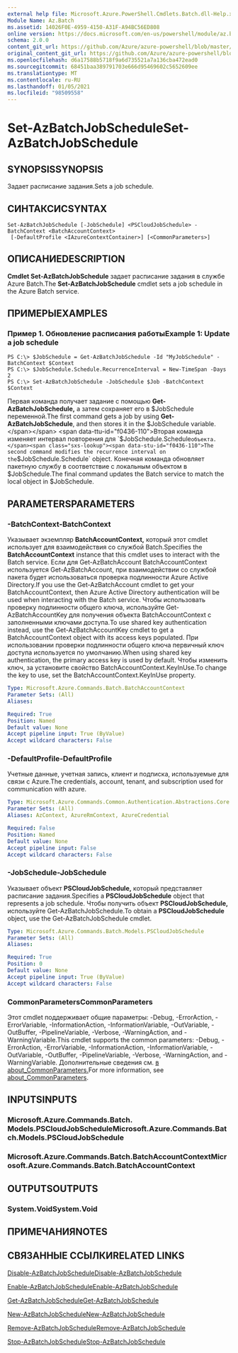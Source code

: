 ```yaml
---
external help file: Microsoft.Azure.PowerShell.Cmdlets.Batch.dll-Help.xml
Module Name: Az.Batch
ms.assetid: 14026F0E-4959-4150-A31F-A94BC56ED808
online version: https://docs.microsoft.com/en-us/powershell/module/az.batch/set-azbatchjobschedule
schema: 2.0.0
content_git_url: https://github.com/Azure/azure-powershell/blob/master/src/Batch/Batch/help/Set-AzBatchJobSchedule.md
original_content_git_url: https://github.com/Azure/azure-powershell/blob/master/src/Batch/Batch/help/Set-AzBatchJobSchedule.md
ms.openlocfilehash: d6a17588b5718f9a6d735521a7a136cba472ead0
ms.sourcegitcommit: 68451baa389791703e666d95469602c5652609ee
ms.translationtype: MT
ms.contentlocale: ru-RU
ms.lasthandoff: 01/05/2021
ms.locfileid: "98509558"
---
```

# <span data-ttu-id="f0436-101">Set-AzBatchJobSchedule</span><span class="sxs-lookup"><span data-stu-id="f0436-101">Set-AzBatchJobSchedule</span></span>

## <span data-ttu-id="f0436-102">SYNOPSIS</span><span class="sxs-lookup"><span data-stu-id="f0436-102">SYNOPSIS</span></span>
<span data-ttu-id="f0436-103">Задает расписание задания.</span><span class="sxs-lookup"><span data-stu-id="f0436-103">Sets a job schedule.</span></span>

## <span data-ttu-id="f0436-104">СИНТАКСИС</span><span class="sxs-lookup"><span data-stu-id="f0436-104">SYNTAX</span></span>

```
Set-AzBatchJobSchedule [-JobSchedule] <PSCloudJobSchedule> -BatchContext <BatchAccountContext>
 [-DefaultProfile <IAzureContextContainer>] [<CommonParameters>]
```

## <span data-ttu-id="f0436-105">ОПИСАНИЕ</span><span class="sxs-lookup"><span data-stu-id="f0436-105">DESCRIPTION</span></span>
<span data-ttu-id="f0436-106">**Cmdlet Set-AzBatchJobSchedule** задает расписание задания в службе Azure Batch.</span><span class="sxs-lookup"><span data-stu-id="f0436-106">The **Set-AzBatchJobSchedule** cmdlet sets a job schedule in the Azure Batch service.</span></span>

## <span data-ttu-id="f0436-107">ПРИМЕРЫ</span><span class="sxs-lookup"><span data-stu-id="f0436-107">EXAMPLES</span></span>

### <span data-ttu-id="f0436-108">Пример 1. Обновление расписания работы</span><span class="sxs-lookup"><span data-stu-id="f0436-108">Example 1: Update a job schedule</span></span>
```
PS C:\> $JobSchedule = Get-AzBatchJobSchedule -Id "MyJobSchedule" -BatchContext $Context
PS C:\> $JobSchedule.Schedule.RecurrenceInterval = New-TimeSpan -Days 2
PS C:\> Set-AzBatchJobSchedule -JobSchedule $Job -BatchContext $Context
```

<span data-ttu-id="f0436-109">Первая команда получает задание с помощью **Get-AzBatchJobSchedule,** а затем сохраняет его в $JobSchedule переменной.</span><span class="sxs-lookup"><span data-stu-id="f0436-109">The first command gets a job by using **Get-AzBatchJobSchedule**, and then stores it in the $JobSchedule variable.</span></span>
<span data-ttu-id="f0436-110">Вторая команда изменяет интервал повторения для `$JobSchedule.Schedule` объекта.</span><span class="sxs-lookup"><span data-stu-id="f0436-110">The second command modifies the recurrence interval on the `$JobSchedule.Schedule` object.</span></span>
<span data-ttu-id="f0436-111">Конечная команда обновляет пакетную службу в соответствие с локальным объектом в $JobSchedule.</span><span class="sxs-lookup"><span data-stu-id="f0436-111">The final command updates the Batch service to match the local object in $JobSchedule.</span></span>

## <span data-ttu-id="f0436-112">PARAMETERS</span><span class="sxs-lookup"><span data-stu-id="f0436-112">PARAMETERS</span></span>

### <span data-ttu-id="f0436-113">-BatchContext</span><span class="sxs-lookup"><span data-stu-id="f0436-113">-BatchContext</span></span>
<span data-ttu-id="f0436-114">Указывает экземпляр **BatchAccountContext,** который этот cmdlet использует для взаимодействия со службой Batch.</span><span class="sxs-lookup"><span data-stu-id="f0436-114">Specifies the **BatchAccountContext** instance that this cmdlet uses to interact with the Batch service.</span></span>
<span data-ttu-id="f0436-115">Если для Get-AzBatchAccount BatchAccountContext используется Get-AzBatchAccount, при взаимодействии со службой пакета будет использоваться проверка подлинности Azure Active Directory.</span><span class="sxs-lookup"><span data-stu-id="f0436-115">If you use the Get-AzBatchAccount cmdlet to get your BatchAccountContext, then Azure Active Directory authentication will be used when interacting with the Batch service.</span></span> <span data-ttu-id="f0436-116">Чтобы использовать проверку подлинности общего ключа, используйте Get-AzBatchAccountKey для получения объекта BatchAccountContext с заполненными ключами доступа.</span><span class="sxs-lookup"><span data-stu-id="f0436-116">To use shared key authentication instead, use the Get-AzBatchAccountKey cmdlet to get a BatchAccountContext object with its access keys populated.</span></span> <span data-ttu-id="f0436-117">При использовании проверки подлинности общего ключа первичный ключ доступа используется по умолчанию.</span><span class="sxs-lookup"><span data-stu-id="f0436-117">When using shared key authentication, the primary access key is used by default.</span></span> <span data-ttu-id="f0436-118">Чтобы изменить ключ, за установите свойство BatchAccountContext.KeyInUse.</span><span class="sxs-lookup"><span data-stu-id="f0436-118">To change the key to use, set the BatchAccountContext.KeyInUse property.</span></span>

```yaml
Type: Microsoft.Azure.Commands.Batch.BatchAccountContext
Parameter Sets: (All)
Aliases:

Required: True
Position: Named
Default value: None
Accept pipeline input: True (ByValue)
Accept wildcard characters: False
```

### <span data-ttu-id="f0436-119">-DefaultProfile</span><span class="sxs-lookup"><span data-stu-id="f0436-119">-DefaultProfile</span></span>
<span data-ttu-id="f0436-120">Учетные данные, учетная запись, клиент и подписка, используемые для связи с Azure.</span><span class="sxs-lookup"><span data-stu-id="f0436-120">The credentials, account, tenant, and subscription used for communication with azure.</span></span>

```yaml
Type: Microsoft.Azure.Commands.Common.Authentication.Abstractions.Core.IAzureContextContainer
Parameter Sets: (All)
Aliases: AzContext, AzureRmContext, AzureCredential

Required: False
Position: Named
Default value: None
Accept pipeline input: False
Accept wildcard characters: False
```

### <span data-ttu-id="f0436-121">-JobSchedule</span><span class="sxs-lookup"><span data-stu-id="f0436-121">-JobSchedule</span></span>
<span data-ttu-id="f0436-122">Указывает объект **PSCloudJobSchedule,** который представляет расписание задания.</span><span class="sxs-lookup"><span data-stu-id="f0436-122">Specifies a **PSCloudJobSchedule** object that represents a job schedule.</span></span>
<span data-ttu-id="f0436-123">Чтобы получить объект **PSCloudJobSchedule,** используйте Get-AzBatchJobSchedule.</span><span class="sxs-lookup"><span data-stu-id="f0436-123">To obtain a **PSCloudJobSchedule** object, use the Get-AzBatchJobSchedule cmdlet.</span></span>

```yaml
Type: Microsoft.Azure.Commands.Batch.Models.PSCloudJobSchedule
Parameter Sets: (All)
Aliases:

Required: True
Position: 0
Default value: None
Accept pipeline input: True (ByValue)
Accept wildcard characters: False
```

### <span data-ttu-id="f0436-124">CommonParameters</span><span class="sxs-lookup"><span data-stu-id="f0436-124">CommonParameters</span></span>
<span data-ttu-id="f0436-125">Этот cmdlet поддерживает общие параметры: -Debug, -ErrorAction, -ErrorVariable, -InformationAction, -InformationVariable, -OutVariable, -OutBuffer, -PipelineVariable, -Verbose, -WarningAction, and -WarningVariable.</span><span class="sxs-lookup"><span data-stu-id="f0436-125">This cmdlet supports the common parameters: -Debug, -ErrorAction, -ErrorVariable, -InformationAction, -InformationVariable, -OutVariable, -OutBuffer, -PipelineVariable, -Verbose, -WarningAction, and -WarningVariable.</span></span> <span data-ttu-id="f0436-126">Дополнительные сведения см. [в about_CommonParameters.](http://go.microsoft.com/fwlink/?LinkID=113216)</span><span class="sxs-lookup"><span data-stu-id="f0436-126">For more information, see [about_CommonParameters](http://go.microsoft.com/fwlink/?LinkID=113216).</span></span>

## <span data-ttu-id="f0436-127">INPUTS</span><span class="sxs-lookup"><span data-stu-id="f0436-127">INPUTS</span></span>

### <span data-ttu-id="f0436-128">Microsoft.Azure.Commands.Batch. Models.PSCloudJobSchedule</span><span class="sxs-lookup"><span data-stu-id="f0436-128">Microsoft.Azure.Commands.Batch.Models.PSCloudJobSchedule</span></span>

### <span data-ttu-id="f0436-129">Microsoft.Azure.Commands.Batch.BatchAccountContext</span><span class="sxs-lookup"><span data-stu-id="f0436-129">Microsoft.Azure.Commands.Batch.BatchAccountContext</span></span>

## <span data-ttu-id="f0436-130">OUTPUTS</span><span class="sxs-lookup"><span data-stu-id="f0436-130">OUTPUTS</span></span>

### <span data-ttu-id="f0436-131">System.Void</span><span class="sxs-lookup"><span data-stu-id="f0436-131">System.Void</span></span>

## <span data-ttu-id="f0436-132">ПРИМЕЧАНИЯ</span><span class="sxs-lookup"><span data-stu-id="f0436-132">NOTES</span></span>

## <span data-ttu-id="f0436-133">СВЯЗАННЫЕ ССЫЛКИ</span><span class="sxs-lookup"><span data-stu-id="f0436-133">RELATED LINKS</span></span>

[<span data-ttu-id="f0436-134">Disable-AzBatchJobSchedule</span><span class="sxs-lookup"><span data-stu-id="f0436-134">Disable-AzBatchJobSchedule</span></span>](./Disable-AzBatchJobSchedule.md)

[<span data-ttu-id="f0436-135">Enable-AzBatchJobSchedule</span><span class="sxs-lookup"><span data-stu-id="f0436-135">Enable-AzBatchJobSchedule</span></span>](./Enable-AzBatchJobSchedule.md)

[<span data-ttu-id="f0436-136">Get-AzBatchJobSchedule</span><span class="sxs-lookup"><span data-stu-id="f0436-136">Get-AzBatchJobSchedule</span></span>](./Get-AzBatchJobSchedule.md)

[<span data-ttu-id="f0436-137">New-AzBatchJobSchedule</span><span class="sxs-lookup"><span data-stu-id="f0436-137">New-AzBatchJobSchedule</span></span>](./New-AzBatchJobSchedule.md)

[<span data-ttu-id="f0436-138">Remove-AzBatchJobSchedule</span><span class="sxs-lookup"><span data-stu-id="f0436-138">Remove-AzBatchJobSchedule</span></span>](./Remove-AzBatchJobSchedule.md)

[<span data-ttu-id="f0436-139">Stop-AzBatchJobSchedule</span><span class="sxs-lookup"><span data-stu-id="f0436-139">Stop-AzBatchJobSchedule</span></span>](./Stop-AzBatchJobSchedule.md)



